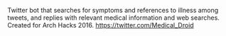 Twitter bot that searches for symptoms and references to illness among tweets, and replies with relevant medical information and web searches. Created for Arch Hacks 2016. https://twitter.com/Medical_Droid
